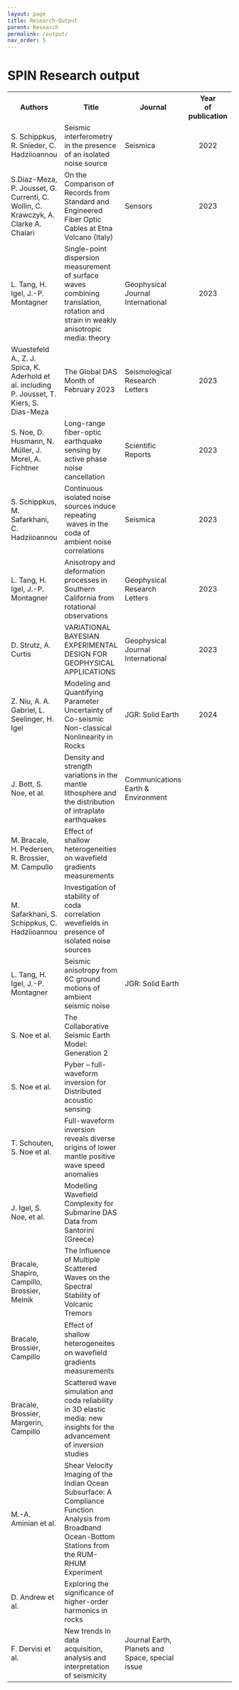 ```yaml
---
layout: page
title: Research-Output 
parent: Research
permalink: /output/
nav_order: 5
---
```


# SPIN Research output


<table style="width:auto;">
  <colgroup>
    <col style="width:20%;"> <!-- Adjust the width of the first column -->
    <col style="width:30%;"> <!-- Adjust the width of the second column -->
    <col style="width:20%;"> <!-- Adjust the width of the third column -->
    <col style="width:10%;"> <!-- Adjust the width of the fourth column -->
    <col style="width:25%;"> <!-- Adjust the width of the fifth column -->
    <col style="width:10%;"> <!-- Adjust the width of the sixth column -->
  </colgroup>
  <tr>
    <th>Authors</th>
    <th>Title</th>
    <th>Journal</th>
    <th align="center">Year<br>of<br>publication</th>
    <th>Link</th>
    <th>Status</th>
  </tr>
  <tr>
    <td>S. Schippkus, R. Snieder, C. Hadziioannou</td>
    <td>Seismic interferometry in the presence of an isolated noise source</td>
    <td>Seismica</td>
    <td align="center">2022</td>
    <td><a href="https://seismica.library.mcgill.ca/article/view/195/286">https://seismica.library.mcgill.ca/article/view/195/286</a></td>
    <td>published</td>
  </tr>
  <tr>
    <td>S.Diaz-Meza, P. Jousset, G. Currenti, C. Wollin, C. Krawczyk, A. Clarke A. Chalari</td>
    <td>On the Comparison of Records from Standard and Engineered Fiber Optic Cables at Etna Volcano (Italy)</td>
    <td>Sensors</td>
    <td align="center">2023</td>
    <td><a href="https://www.mdpi.com/1424-8220/23/7/3735">
https://www.mdpi.com/1424-8220/23/7/3735</a></td>
    <td>published</td>
  </tr>
  <tr>
    <td>L. Tang, H. Igel, J.-P. Montagner</td>
    <td>Single-point dispersion measurement of surface waves combining translation, rotation and strain in weakly anisotropic media: theory </td>
    <td>Geophysical Journal International</td>
    <td align="center">2023</td>
    <td><a href="https://doi.org/10.1093/gji/ggad199">
https://doi.org/10.1093/gji/ggad199</a></td>
    <td>published</td>
  </tr>
  <tr>
    <td>Wuestefeld A., Z. J. Spica, K. Aderhold et al. including P. Jousset, T. Kiers, S. Dias-Meza</td>
    <td>The Global DAS Month of February 2023</td>
    <td>Seismological Research Letters</td>
    <td align="center">2023</td>
    <td><a href="https://pubs.geoscienceworld.org/ssa/srl/article/doi/10.1785/0220230180/629787/The-Global-DAS-Month-of-February-2023">
https://pubs.geoscienceworld.org/ssa/srl/article/doi/10.1785/0220230180/629787/The-Global-DAS-Month-of-February-2023</a></td>
    <td>published</td>
  </tr>
  <tr>
    <td>S. Noe, D. Husmann, N. Müller, J. Morel, A. Fichtner</td>
    <td>Long-range fiber-optic earthquake sensing by active phase noise cancellation</td>
    <td>Scientific Reports</td>
    <td align="center">2023</td>
    <td><a href="https://www.nature.com/articles/s41598-023-41161-x">
https://www.nature.com/articles/s41598-023-41161-x</a></td>
    <td>published</td>
  </tr>
  <tr>
    <td>S. Schippkus, M. Safarkhani, C. Hadziioannou</td>
    <td>Continuous isolated noise sources induce repeating   waves in the coda of ambient noise correlations</td>
    <td>Seismica</td>
    <td align="center">2023</td>
    <td><a href="https://seismica.library.mcgill.ca/article/view/499/1174">
https://seismica.library.mcgill.ca/article/view/499/1174</a></td>
    <td>published</td>
  </tr>
  <tr>
    <td>L. Tang, H. Igel, J.-P. Montagner</td>
    <td>Anisotropy and deformation processes in Southern California from rotational observations</td>
    <td>Geophysical Research Letters</td>
    <td align="center">2023</td>
    <td><a href="https://agupubs.onlinelibrary.wiley.com/doi/epdf/10.1029/2023GL105970">
https://agupubs.onlinelibrary.wiley.com/doi/epdf/10.1029/2023GL105970</a></td>
    <td>published</td>
  </tr>
  <tr>
    <td>D. Strutz, A. Curtis</td>
    <td>VARIATIONAL BAYESIAN EXPERIMENTAL DESIGN FOR GEOPHYSICAL APPLICATIONS</td>
    <td>Geophysical Journal International</td>
    <td align="center">2023</td>
    <td><a href="https://doi.org/10.1093/gji/ggad492">
https://doi.org/10.1093/gji/ggad492</a></td>
    <td>published</td>
  </tr>
  <tr>
    <td>Z. Niu, A. A.  Gabriel, L. Seelinger, H.  Igel</td>
    <td>Modeling and Quantifying Parameter Uncertainty of Co-seismic Non-classical Nonlinearity in Rocks</td>
    <td>JGR: Solid Earth</td>
    <td align="center">2024</td>
    <td><a href="https://agupubs.onlinelibrary.wiley.com/doi/epdf/10.1029/2023JB027149">
https://agupubs.onlinelibrary.wiley.com/doi/epdf/10.1029/2023JB027149</a></td>
    <td>published</td>
  </tr>
  <tr>
    <td>J. Bott, S. Noe, et al.</td>
    <td>Density and strength variations in the mantle lithosphere and the distribution of intraplate earthquakes</td>
    <td>Communications Earth & Environment</td>
    <td> </td>
    <td><a href=""></a></td>
    <td>submitted</td>
  </tr>
  <tr>
    <td>M. Bracale, H. Pedersen, R. Brossier, M. Campullo</td>
    <td>Effect of shallow heterogeneities on wavefield gradients measurements</td>
    <td> </td>
    <td> </td>
    <td><a href=""></a></td>
    <td>in preparation</td>
  </tr>
  <tr>
    <td>M. Safarkhani, S. Schippkus, C. Hadziioannou</td>
    <td>Investigation of stability of coda correlation wevefields in presence of isolated noise sources</td>
    <td> </td>
    <td> </td>
    <td><a href=""></a></td>
    <td>in preparation</td>
  </tr>
  <tr>
    <td>L. Tang, H. Igel, J.-P. Montagner</td>
    <td>Seismic anisotropy from 6C ground motions of ambient seismic noise</td>
    <td>JGR: Solid Earth</td>
    <td> </td>
    <td><a href=""></a></td>
    <td>nearly ready for submission</td>
  </tr>
  <tr>
    <td>S. Noe et al.</td>
    <td>The Collaborative Seismic Earth Model: Generation 2</td>
    <td> </td>
    <td> </td>
    <td><a href=""></a></td>
    <td>in preparation</td>
  </tr>
  <tr>
    <td>S. Noe et al.</td>
    <td>Pyber – full-waveform inversion for Distributed acoustic sensing</td>
    <td> </td>
    <td> </td>
    <td><a href=""></a></td>
    <td>in preparation</td>
  </tr>
  <tr>
    <td>T. Schouten, S. Noe et al.</td>
    <td>Full-waveform inversion reveals diverse origins of lower mantle positive wave speed anomalies</td>
    <td> </td>
    <td> </td>
    <td><a href=""></a></td>
    <td>in preparation</td>
  </tr>
  <tr>
    <td>J. Igel, S. Noe, et al.</td>
    <td>Modelling Wavefield Complexity for Submarine DAS Data from Santorini (Greece)</td>
    <td> </td>
    <td> </td>
    <td><a href=""></a></td>
    <td>in preparation</td>
  </tr>
  <tr>
    <td>Bracale, Shapiro, Campillo, Brossier, Melnik</td>
    <td>The Influence of Multiple Scattered Waves on the Spectral Stability of Volcanic Tremors</td>
    <td> </td>
    <td> </td>
    <td><a href=""></a></td>
    <td>in preparation</td>
  </tr>
  <tr>
    <td>Bracale, Brossier, Campillo</td>
    <td>Eﬀect of shallow heterogeneites on waveﬁeld gradients measurements</td>
    <td> </td>
    <td> </td>
    <td><a href=""></a></td>
    <td>in preparation</td>
  </tr>
  <tr>
    <td>Bracale, Brossier, Margerin, Campillo</td>
    <td>Scattered wave simulation and coda reliability in 3D elastic media: new insights for the advancement of inversion studies</td>
    <td> </td>
    <td> </td>
    <td><a href=""></a></td>
    <td>in preparation</td>
  </tr>
  <tr>
    <td>M.-A. Aminian et al.</td>
    <td>Shear Velocity Imaging of the Indian Ocean Subsurface: A Compliance Function Analysis from Broadband Ocean-Bottom Stations from the RUM-RHUM Experiment</td>
    <td> </td>
    <td> </td>
    <td><a href=""></a></td>
    <td>in preparation</td>
  </tr>
  <tr>
    <td>D. Andrew et al.</td>
    <td>Exploring the significance of higher-order harmonics in rocks</td>
    <td> </td>
    <td> </td>
    <td><a href=""></a></td>
    <td>in preparation</td>
  </tr>
  <tr>
    <td>F. Dervisi et al.</td>
    <td>New trends in data acquisition, analysis and interpretation of seismicity</td>
    <td>Journal Earth, Planets and Space, special issue</td>
    <td> </td>
    <td><a href=""></a></td>
    <td>in preparation</td>
  </tr>
</table>

